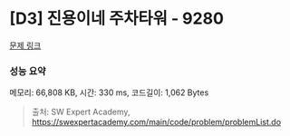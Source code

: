 # [D3] 진용이네 주차타워 - 9280 

[문제 링크](https://swexpertacademy.com/main/code/problem/problemDetail.do?contestProbId=AW9j74FacD0DFAUY) 

### 성능 요약

메모리: 66,808 KB, 시간: 330 ms, 코드길이: 1,062 Bytes



> 출처: SW Expert Academy, https://swexpertacademy.com/main/code/problem/problemList.do